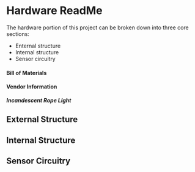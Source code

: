 # Hardware ReadMe
The hardware portion of this project can be broken down into three core sections:
* Enternal structure
* Internal structure
* Sensor circuitry

#### Bill of Materials

#### Vendor Information
_**Incandescent Rope Light**_


## External Structure


## Internal Structure


## Sensor Circuitry
